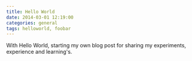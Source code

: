 ```yaml
---
title: Hello World
date: 2014-03-01 12:19:00
categories: general
tags: helloworld, foobar
---
```


With Hello World, starting my own blog post for sharing my experiments, experience and learning's.
<!--more-->